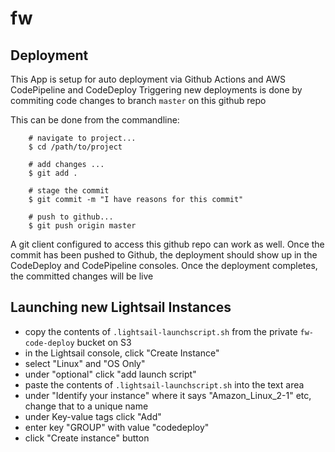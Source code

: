 # fw

## Deployment

This App is setup for auto deployment via Github Actions and AWS CodePipeline and CodeDeploy
Triggering new deployments is done by commiting code changes to branch `master` on this github repo

This can be done from the commandline:
```
    # navigate to project...
    $ cd /path/to/project
    
    # add changes ...
    $ git add .
    
    # stage the commit
    $ git commit -m "I have reasons for this commit"
    
    # push to github...
    $ git push origin master
```

A git client configured to access this github repo can work as well. Once the commit has been pushed to Github,
the deployment should show up in the CodeDeploy and CodePipeline consoles. Once the deployment completes, the 
committed changes will be live

## Launching new Lightsail Instances
- copy the contents of `.lightsail-launchscript.sh` from the private `fw-code-deploy` bucket on S3
- in the Lightsail console, click "Create Instance"
- select "Linux" and "OS Only"
- under "optional" click "add launch script"
- paste the contents of `.lightsail-launchscript.sh` into the text area
- under "Identify your instance" where it says "Amazon_Linux_2-1" etc, change that to a unique name
- under Key-value tags click "Add"
- enter key "GROUP" with value "codedeploy"
- click "Create instance" button
